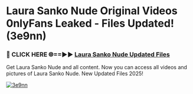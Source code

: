 # Laura Sanko Nude Original Videos 0nlyFans Leaked - Files Updated! (3e9nn)

<h3>🔴 CLICK HERE 🌐==►► <a href="https://tinyurl.com/5h6xmrr3" rel="nofollow">Laura Sanko Nude Updated Files</a></h3>

Get Laura Sanko Nude and all content. Now you can access all videos and pictures of Laura Sanko Nude. New Updated Files 2025!

[![3e9nn](https://i.imgur.com/KVD873Z.gif)](https://tinyurl.com/5h6xmrr3)
